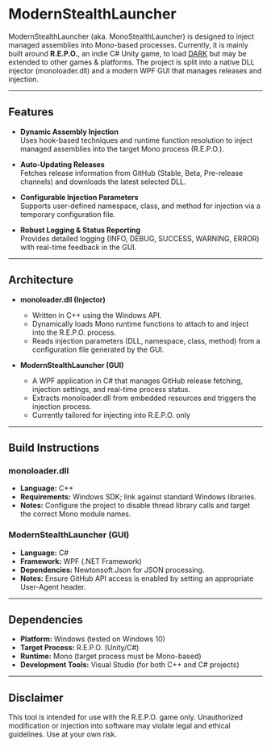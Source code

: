# ModernStealthLauncher

ModernStealthLauncher (aka. MonoStealthLauncher) is designed to inject managed assemblies into Mono-based processes. Currently, it is mainly built around **R.E.P.O.**, an indie C# Unity game, to load [DARK](https://github.com/peeberpoober/beta-d.a.r.k.-cheat) but may be extended to other games & platforms. The project is split into a native DLL injector (monoloader.dll) and a modern WPF GUI that manages releases and injection.

---

## Features

- **Dynamic Assembly Injection**  
  Uses hook-based techniques and runtime function resolution to inject managed assemblies into the target Mono process (R.E.P.O.).

- **Auto-Updating Releases**  
  Fetches release information from GitHub (Stable, Beta, Pre-release channels) and downloads the latest selected DLL.

- **Configurable Injection Parameters**  
  Supports user-defined namespace, class, and method for injection via a temporary configuration file.

- **Robust Logging & Status Reporting**  
  Provides detailed logging (INFO, DEBUG, SUCCESS, WARNING, ERROR) with real-time feedback in the GUI.

---

## Architecture

- **monoloader.dll (Injector)**
  - Written in C++ using the Windows API.
  - Dynamically loads Mono runtime functions to attach to and inject into the R.E.P.O. process.
  - Reads injection parameters (DLL, namespace, class, method) from a configuration file generated by the GUI.

- **ModernStealthLauncher (GUI)**
  - A WPF application in C# that manages GitHub release fetching, injection settings, and real-time process status.
  - Extracts monoloader.dll from embedded resources and triggers the injection process.
  - Currently tailored for injecting into R.E.P.O. only

---

## Build Instructions

### monoloader.dll
- **Language:** C++
- **Requirements:** Windows SDK; link against standard Windows libraries.
- **Notes:** Configure the project to disable thread library calls and target the correct Mono module names.

### ModernStealthLauncher (GUI)
- **Language:** C#
- **Framework:** WPF (.NET Framework)
- **Dependencies:** Newtonsoft.Json for JSON processing.
- **Notes:** Ensure GitHub API access is enabled by setting an appropriate User-Agent header.

---

## Dependencies

- **Platform:** Windows (tested on Windows 10)
- **Target Process:** R.E.P.O. (Unity/C#)
- **Runtime:** Mono (target process must be Mono-based)
- **Development Tools:** Visual Studio (for both C++ and C# projects)

---

## Disclaimer

This tool is intended for use with the R.E.P.O. game only. Unauthorized modification or injection into software may violate legal and ethical guidelines. Use at your own risk.
